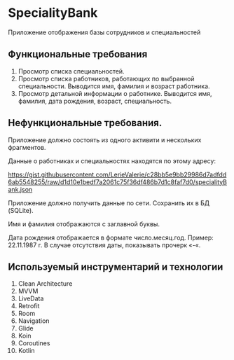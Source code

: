 # SpecialityBank

Приложение отображения базы сотрудников и специальностей 

## Функциональные требования

1. Просмотр списка специальностей.
2. Просмотр списка работников, работающих по выбранной специальности.
Выводится имя, фамилия и возраст работника.
3. Просмотр детальной информации о работнике.
Выводится имя, фамилия, дата рождения, возраст, специальность.

## Нефункциональные требования.
Приложение должно состоять из одного активити и нескольких фрагментов.

Данные о работниках и специальностях находятся по этому адресу:

https://gist.githubusercontent.com/LerieValerie/c28bb5e9bb29986d7adfdd6ab5548255/raw/d1d10e1bedf7a2061c75f36df486b7d1c8faf7d0/specialityBank.json

Приложение должно получить данные по сети. Сохранить их в БД (SQLite).

Имя и фамилия отображаются с заглавной буквы.

Дата рождения отображается в формате число.месяц.год. Пример: 22.11.1987 г.
В случае отсутствия даты, показывать прочерк «-«.

## Используемый инструментарий и технологии
1. Clean Architecture
2. MVVM
3. LiveData
4. Retrofit
5. Room
6. Navigation
7. Glide
8. Koin
9. Coroutines
10. Kotlin
